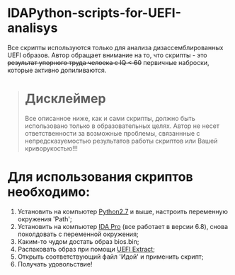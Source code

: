 IDAPython-scripts-for-UEFI-analisys
===================================

Все скрипты используются только для анализа дизассемблированных UEFI образов. Автор обращает внимание на то, что скрипты - это ~~результат упорного труда челоека с IQ < 60~~ первичные наброски, которые активно допиливаются.

> __Дисклеймер__
>===============
> Все описанное ниже, как и сами скрипты, должно быть использовано только в образовательных целях.
> Автор не несет ответственности за возможные проблемы, связаннные с непредсказуемостью результатов работы скриптов или Вашей 
> криворукостью!!!

Для использования скриптов необходимо:
======================================
1. Установить на компьютер [Python2.7](https://www.python.org/downloads/release/python-2713/) и выше, настроить переменную окружения 'Path';
2. Установить на компьютер [IDA Pro](https://www.hex-rays.com/products/ida/support/download.shtml) (все работает в версии 6.8), снова поколдовать с переменной окружения;
3. Каким-то чудом достать образ bios.bin;
4. Распаковать образ при помощи [UEFI Extract](https://github.com/LongSoft/UEFITool);
5. Открыть соответствующий файл 'Идой' и применить скрипт;
6. Получать удовольствие!